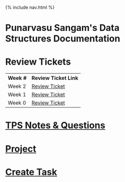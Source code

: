 {% include nav.html %}

# Punarvasu Sangam's Data Structures Documentation

# Review Tickets

<table>
   <tr>
    <th>Week #</th>
    <th>Review Ticket Link</th>
   </tr>
  
   <tr>
    <td>Week 2</td>
     <td><a href="https://github.com/PunarvasuS/PopcornCritics/issues/27">Review Ticket</a></td>
   </tr>
  
  <tr>
    <td>Week 1</td>
    <td><a href="https://github.com/PunarvasuS/PopcornCritics/issues/20">Review Ticket</a></td>
   </tr>
  
  <tr>
    <td>Week 0</td>
    <td><a href="https://github.com/PunarvasuS/PopcornCritics/issues/4">Review Ticket</a></td>
   </tr>
</table>

# [TPS Notes & Questions](https://punarvasus.github.io/DataStructures/tps)

# [Project](https://punarvasus.github.io/DataStructures/project)

# [Create Task](https://punarvasus.github.io/DataStructures/createtask)


